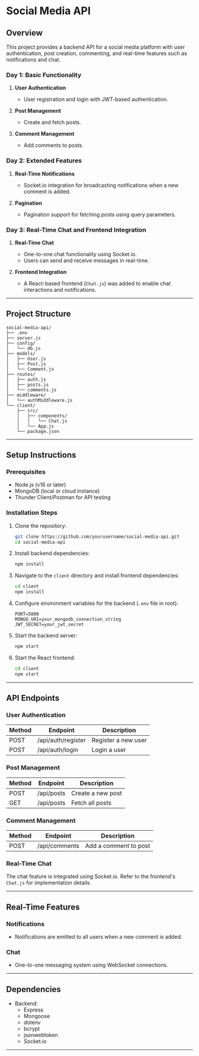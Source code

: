 
# Social Media API

## Overview

This project provides a backend API for a social media platform with user authentication, post creation, commenting, and real-time features such as notifications and chat.

### Day 1: Basic Functionality
1. **User Authentication**
   - User registration and login with JWT-based authentication.
   
2. **Post Management**
   - Create and fetch posts.
   
3. **Comment Management**
   - Add comments to posts.

### Day 2: Extended Features
1. **Real-Time Notifications**
   - Socket.io integration for broadcasting notifications when a new comment is added.

2. **Pagination**
   - Pagination support for fetching posts using query parameters.

### Day 3: Real-Time Chat and Frontend Integration
1. **Real-Time Chat**
   - One-to-one chat functionality using Socket.io.
   - Users can send and receive messages in real-time.

2. **Frontend Integration**
   - A React-based frontend (`Chat.js`) was added to enable chat interactions and notifications.

---

## Project Structure

```
social-media-api/
├── .env
├── server.js
├── config/
│   └── db.js
├── models/
│   ├── User.js
│   ├── Post.js
│   └── Comment.js
├── routes/
│   ├── auth.js
│   ├── posts.js
│   └── comments.js
├── middleware/
│   └── authMiddleware.js
└── client/
    ├── src/
    │   ├── components/
    │   │   └── Chat.js
    │   └── App.js
    └── package.json
```

---

## Setup Instructions

### Prerequisites
- Node.js (v16 or later)
- MongoDB (local or cloud instance)
- Thunder Client/Postman for API testing

### Installation Steps

1. Clone the repository:
   ```bash
   git clone https://github.com/yourusername/social-media-api.git
   cd social-media-api
   ```

2. Install backend dependencies:
   ```bash
   npm install
   ```

3. Navigate to the `client` directory and install frontend dependencies:
   ```bash
   cd client
   npm install
   ```

4. Configure environment variables for the backend (`.env` file in root):
   ```env
   PORT=5000
   MONGO_URI=your_mongodb_connection_string
   JWT_SECRET=your_jwt_secret
   ```

5. Start the backend server:
   ```bash
   npm start
   ```

6. Start the React frontend:
   ```bash
   cd client
   npm start
   ```

---

## API Endpoints

### User Authentication
| Method | Endpoint            | Description       |
|--------|---------------------|-------------------|
| POST   | /api/auth/register  | Register a new user |
| POST   | /api/auth/login     | Login a user       |

### Post Management
| Method | Endpoint   | Description           |
|--------|------------|-----------------------|
| POST   | /api/posts | Create a new post     |
| GET    | /api/posts | Fetch all posts       |

### Comment Management
| Method | Endpoint       | Description           |
|--------|----------------|-----------------------|
| POST   | /api/comments  | Add a comment to post |

### Real-Time Chat
The chat feature is integrated using Socket.io. Refer to the frontend's `Chat.js` for implementation details.

---

## Real-Time Features

### Notifications
- Notifications are emitted to all users when a new comment is added.

### Chat
- One-to-one messaging system using WebSocket connections.

---

## Dependencies

- Backend:
  - Express
  - Mongoose
  - dotenv
  - bcrypt
  - jsonwebtoken
  - Socket.io

---

